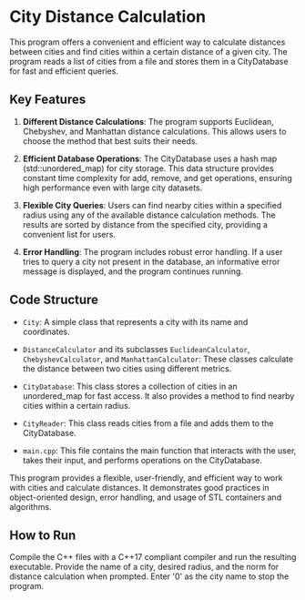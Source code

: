

# City Distance Calculation

This program offers a convenient and efficient way to calculate distances between cities and find cities within a certain distance of a given city. The program reads a list of cities from a file and stores them in a CityDatabase for fast and efficient queries.

## Key Features

1. **Different Distance Calculations**: The program supports Euclidean, Chebyshev, and Manhattan distance calculations. This allows users to choose the method that best suits their needs.

2. **Efficient Database Operations**: The CityDatabase uses a hash map (std::unordered_map) for city storage. This data structure provides constant time complexity for add, remove, and get operations, ensuring high performance even with large city datasets.

3. **Flexible City Queries**: Users can find nearby cities within a specified radius using any of the available distance calculation methods. The results are sorted by distance from the specified city, providing a convenient list for users.

4. **Error Handling**: The program includes robust error handling. If a user tries to query a city not present in the database, an informative error message is displayed, and the program continues running.

## Code Structure

- `City`: A simple class that represents a city with its name and coordinates.

- `DistanceCalculator` and its subclasses `EuclideanCalculator`, `ChebyshevCalculator`, and `ManhattanCalculator`: These classes calculate the distance between two cities using different metrics.

- `CityDatabase`: This class stores a collection of cities in an unordered_map for fast access. It also provides a method to find nearby cities within a certain radius.

- `CityReader`: This class reads cities from a file and adds them to the CityDatabase.

- `main.cpp`: This file contains the main function that interacts with the user, takes their input, and performs operations on the CityDatabase.

This program provides a flexible, user-friendly, and efficient way to work with cities and calculate distances. It demonstrates good practices in object-oriented design, error handling, and usage of STL containers and algorithms.

## How to Run

Compile the C++ files with a C++17 compliant compiler and run the resulting executable. Provide the name of a city, desired radius, and the norm for distance calculation when prompted. Enter '0' as the city name to stop the program.
